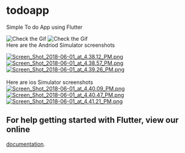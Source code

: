 # todoapp <br>
Simple To do App using Flutter <br>

![Check the Gif](http://g.recordit.co/qt9qiA5uO4.gif)
![Check the Gif](http://g.recordit.co/Kz3YcCl4N2.gif)<br>
Here are  the Andriod Simulator screenshots<br>

[![Screen_Shot_2018-06-01_at_4.38.12_PM.png](https://s22.postimg.cc/kw9w8ddtt/Screen_Shot_2018-06-01_at_4.38.12_PM.png)](https://postimg.cc/image/60bd0s2f1/)
[![Screen_Shot_2018-06-01_at_4.38.57_PM.png](https://s22.postimg.cc/ugtivbg1d/Screen_Shot_2018-06-01_at_4.38.57_PM.png)](https://postimg.cc/image/rmqdhvdv1/)
[![Screen_Shot_2018-06-01_at_4.39.26_PM.png](https://s22.postimg.cc/3vr000t69/Screen_Shot_2018-06-01_at_4.39.26_PM.png)](https://postimg.cc/image/5njyuxcj1/)<br><br>
Here are ios Simulator screenshots <br>
[![Screen_Shot_2018-06-01_at_4.40.09_PM.png](https://s22.postimg.cc/e77y5xhtt/Screen_Shot_2018-06-01_at_4.40.09_PM.png)](https://postimg.cc/image/fm9iuniwt/)
[![Screen_Shot_2018-06-01_at_4.40.47_PM.png](https://s22.postimg.cc/6r8ok6za9/Screen_Shot_2018-06-01_at_4.40.47_PM.png)](https://postimg.cc/image/4mobj3xnh/)
[![Screen_Shot_2018-06-01_at_4.41.21_PM.png](https://s22.postimg.cc/wa10xc0vl/Screen_Shot_2018-06-01_at_4.41.21_PM.png)](https://postimg.cc/image/he2hpqpgt/)

## For help getting started with Flutter, view our online
[documentation](https://flutter.io/).

